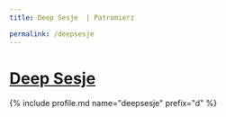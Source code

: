 ```yaml
---
title: Deep Sesje  | Patromierz

permalink: /deepsesje
---
```


# [Deep Sesje ](https://patronite.pl/deepsesje)

{% include profile.md name="deepsesje" prefix="d" %}
